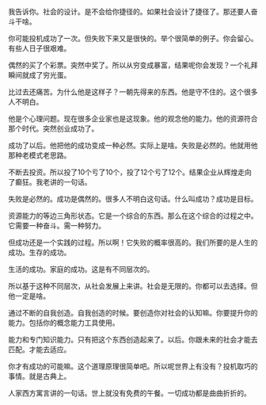 我告诉你。社会的设计。是不会给你捷径的。如果社会设计了捷径了。那还要人奋斗干啥。

你可能投机成功了一次。但失败下来又是很快的。举个很简单的例子。你会留心。有些人日子很艰难。

偶然的买了个彩票。突然中奖了。所以从穷变成暴富，结果呢你会发现？一个礼拜瞬间就成了穷光蛋。

比过去还痛苦。为什么他是这样子？一朝先得来的东西。他是守不住的。这个很多人不明白。

他是个心理问题。现在很多企业家也是这现象。他的观念他的能力。他的资源符合那个时代。突然创业成功了。

成功了以后。他把他的成功变成一种必然。实际上是啥。失败是必然的。他就用他那种老模式老思路。

不断去投资。所以投了10个亏了10个，投了12个亏了12个。结果企业从辉煌走向了癫狂。我老讲的一句话。

失败是必然的。成功是偶然的。很多人不明白这句话。什么叫成功？成功是目标。

资源能力的等边三角形状态。它是一个综合的东西。那么在这个综合的过程之中。它需要一种奋斗。需一种努力。

但成功还是一个实践的过程。所以啊！它失败的概率很高的。我们所要的是人生的成功。生存的成功。

生活的成功。家庭的成功。这是有不同层次的。

所以基于这种不同层次，从社会发展上来讲。社会是无限的。你都可以去选择。但他一定是啥。

通过不断的自我创造。自我创造的时候。要创造你对社会的认知嘛。你要提升你的能力。包括你的概念能力工具使用。

能力和专门知识能力。只有把这个东西创造起来了。以后。你跟未来的社会才能去匹配。才能去适应。

你才有成功的可能嘛。这个道理原理很简单吧。所以呢世界上有没有？投机取巧的事情。就是古典上。

人家西方寓言讲的一句话。世上就没有免费的午餐。一切成功都是曲曲折折的。